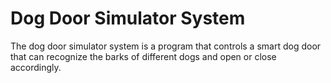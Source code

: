 # Dog Door Simulator System
The dog door simulator system is a program that controls a smart dog door that can recognize the barks of different dogs and open or close accordingly.
